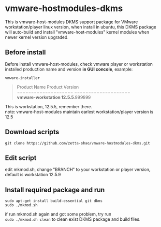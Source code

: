 # vmware-hostmodules-dkms
This is vmware-host-modules DKMS support package for VMware workstation/player linux version, when install in ubuntu, this DKMS package will auto-build and install "vmware-host-modules" kernel modules when newer kernel version upgraded.

## Before install
Before install vmware-host-modules, check vmware player or workstation installed production name and version **in GUI concole**, example:

`vmware-installer`
> Product Name         Product Version<br>
> ==================== ====================<br>
> **vmware-workstation   12.5.5**.999999<br>

This is workstation, 12.5.5, remember there.<br>
note: vmware-host-modules maintain earlest workstation/player version is 12.5

## Download scripts
`git clone https://github.com/zetta-shao/vmware-hostmodules-dkms.git`

## Edit script
edit mkmod.sh, change "BRANCH" to your workstation or player version, default is workstation 12.5.9

## Install required package and run
`sudo apt-get install build-essential git dkms`<br>
`sudo ./mkmod.sh`

if run mkmod.sh again and got some problem, try run<br>
`sudo ./mkmod.sh clean`
to clean exist DKMS package and build files.
